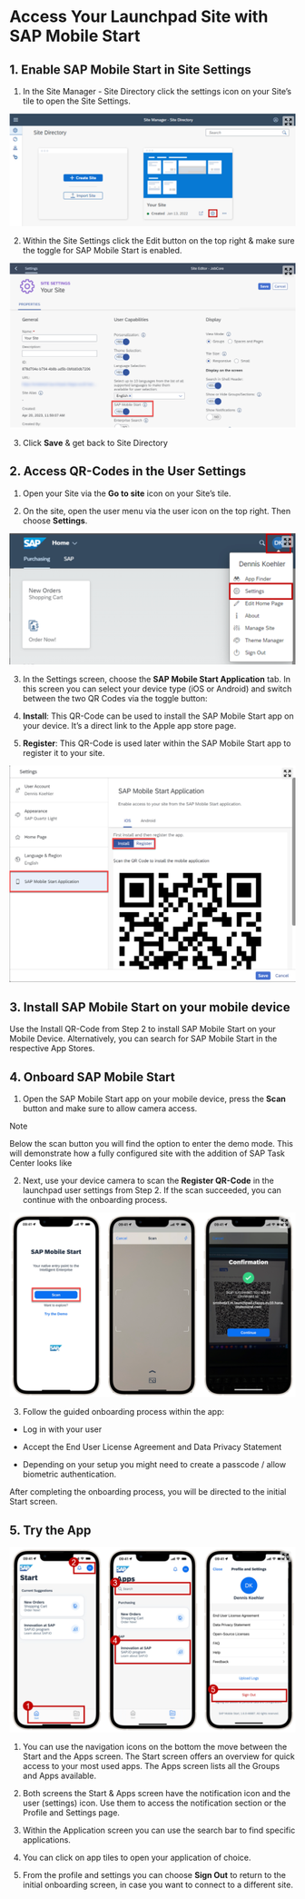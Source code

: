 # Access Your Launchpad Site with SAP Mobile Start

## 1. Enable SAP Mobile Start in Site Settings

1. In the Site Manager - Site Directory click the settings icon on your Site’s tile to open the Site Settings.

<!-- border; size:540px -->
![mobile](./images/mob1.png)

2. Within the Site Settings click the Edit button on the top right & make sure the toggle for SAP Mobile Start is enabled.

<!-- border; size:540px -->
![mobile](./images/mob2.png)

3. Click **Save** & get back to Site Directory

## 2. Access QR-Codes in the User Settings

1. Open your Site via the **Go to site** icon on your Site’s tile.

2. On the site, open the user menu via the user icon on the top right. Then choose **Settings**.

![mobile](./images/mob3.png)

3. In the Settings screen, choose the **SAP Mobile Start Application** tab.
In this screen you can select your device type (iOS or Android) and switch between the two QR Codes via the toggle button:

1. **Install**: This QR-Code can be used to install the SAP Mobile Start app on your device. It’s a direct link to the Apple app store page.

2. **Register**: This QR-Code is used later within the SAP Mobile Start app to register it to your site.

![mobile](./images/mob4.png)


## 3. Install SAP Mobile Start on your mobile device

Use the Install QR-Code from Step 2 to install SAP Mobile Start on your Mobile Device. Alternatively, you can search for SAP Mobile Start in the respective App Stores.

## 4. Onboard SAP Mobile Start

1. Open the SAP Mobile Start app on your mobile device, press the **Scan** button and make sure to allow camera access.

> [!NOTE]  
> Below the scan button you will find the option to enter the demo mode. This will demonstrate how a fully configured site with the addition of SAP Task Center looks like

2. Next, use your device camera to scan the **Register QR-Code** in the launchpad user settings from Step 2. If the scan succeeded, you can continue with the onboarding process.

![mobile](./images/mob5.png)

3. Follow the guided onboarding process within the app:

* Log in with your user

* Accept the End User License Agreement and Data Privacy Statement

* Depending on your setup you might need to create a passcode / allow biometric authentication.

After completing the onboarding process, you will be directed to the initial Start screen.

## 5. Try the App

![mobile](./images/mob6.png)

1. You can use the navigation icons on the bottom the move between the Start and the Apps screen. The Start screen offers an overview for quick access to your most used apps. The Apps screen lists all the Groups and Apps available.

2. Both screens the Start & Apps screen have the notification icon and the user (settings) icon. Use them to access the notification section or the Profile and Settings page.

3. Within the Application screen you can use the search bar to find specific applications.

4. You can click on app tiles to open your application of choice.

5. From the profile and settings you can choose **Sign Out** to return to the initial onboarding screen, in case you want to connect to a different site.






